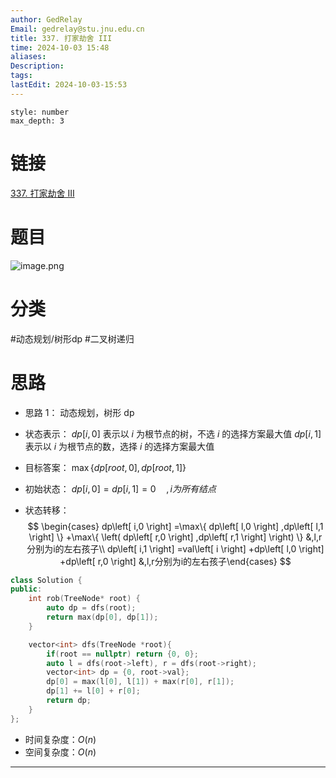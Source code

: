 ```yaml
---
author: GedRelay
Email: gedrelay@stu.jnu.edu.cn
title: 337. 打家劫舍 III
time: 2024-10-03 15:48
aliases: 
Description: 
tags: 
lastEdit: 2024-10-03-15:53
---
```


```toc
style: number
max_depth: 3
```

# 链接
[337. 打家劫舍 III](https://leetcode.cn/problems/house-robber-iii/) 

# 题目
![image.png](https://ged-pic-bed.oss-cn-guangzhou.aliyuncs.com/img/202410031549613.png)


# 分类
#动态规划/树形dp #二叉树递归 

# 思路
- 思路 1：
动态规划，树形 dp
- 状态表示：
${dp\left[ i,0 \right]  }$ 表示以 ${i }$ 为根节点的树，不选 ${i }$ 的选择方案最大值
${dp\left[ i,1 \right]  }$ 表示以 ${i }$ 为根节点的数，选择 ${i }$ 的选择方案最大值

- 目标答案：
${\max\{ dp\left[ root,0 \right],dp\left[ root,1 \right]  \}   }$ 

- 初始状态：
${dp\left[ i,0 \right] =dp\left[ i,1 \right] =0\quad,i为所有结点 }$ 

- 状态转移：
$$
\begin{cases} dp\left[ i,0 \right] =\max\{ dp\left[ l,0 \right] ,dp\left[ l,1 \right]  \} +\max\{ \left( dp\left[ r,0 \right] ,dp\left[ r,1 \right]  \right)  \} &,l,r分别为i的左右孩子\\ dp\left[ i,1 \right] =val\left[ i \right] +dp\left[ l,0 \right] +dp\left[ r,0 \right] &,l,r分别为i的左右孩子\end{cases} 
$$


```cpp
class Solution {
public:
    int rob(TreeNode* root) {
        auto dp = dfs(root);
        return max(dp[0], dp[1]);
    }

    vector<int> dfs(TreeNode *root){
        if(root == nullptr) return {0, 0};
        auto l = dfs(root->left), r = dfs(root->right);
        vector<int> dp = {0, root->val};
        dp[0] = max(l[0], l[1]) + max(r[0], r[1]);
        dp[1] += l[0] + r[0];
        return dp;
    }
};
```


- 时间复杂度：${O\left( n \right)  }$ 
- 空间复杂度：${O\left( n \right)  }$ 


---

